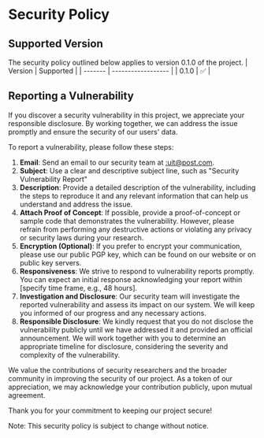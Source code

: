 # Security Policy

## Supported Version

The security policy outlined below applies to version 0.1.0 of the project.
| Version | Supported |
| ------- | ------------------ |
| 0.1.0 | :white_check_mark: |

## Reporting a Vulnerability

If you discover a security vulnerability in this project, we appreciate your responsible disclosure. By working together, we can address the issue promptly and ensure the security of our users' data.

To report a vulnerability, please follow these steps:

1.  **Email**: Send an email to our security team at [:uit@post.com](mailto:ecommerceuit2252@gmail.com).
2.  **Subject**: Use a clear and descriptive subject line, such as "Security Vulnerability Report"
3.  **Description**: Provide a detailed description of the vulnerability, including the steps to reproduce it and any relevant information that can help us understand and address the issue.
4.  **Attach Proof of Concept**: If possible, provide a proof-of-concept or sample code that demonstrates the vulnerability. However, please refrain from performing any destructive actions or violating any privacy or security laws during your research.
5.  **Encryption (Optional)**: If you prefer to encrypt your communication, please use our public PGP key, which can be found on our website or on public key servers.
6.  **Responsiveness**: We strive to respond to vulnerability reports promptly. You can expect an initial response acknowledging your report within [specify time frame, e.g., 48 hours].
7.  **Investigation and Disclosure**: Our security team will investigate the reported vulnerability and assess its impact on our system. We will keep you informed of our progress and any necessary actions.
8.  **Responsible Disclosure**: We kindly request that you do not disclose the vulnerability publicly until we have addressed it and provided an official announcement. We will work together with you to determine an appropriate timeline for disclosure, considering the severity and complexity of the vulnerability.

We value the contributions of security researchers and the broader community in improving the security of our project. As a token of our appreciation, we may acknowledge your contribution publicly, upon mutual agreement.

Thank you for your commitment to keeping our project secure!

Note: This security policy is subject to change without notice.
